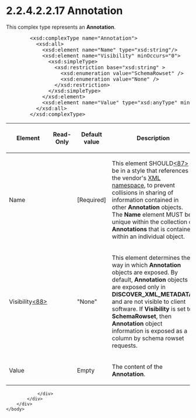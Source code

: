 <html dir="LTR" xmlns:mshelp="http://msdn.microsoft.com/mshelp" xmlns:ddue="http://ddue.schemas.microsoft.com/authoring/2003/5" xmlns:xlink="http://www.w3.org/1999/xlink" xmlns:tool="http://www.microsoft.com/tooltip">
    <head>
        <meta http-equiv="Content-Type" content="text/html; CHARSET=utf-8"></meta>
        <meta name="save" content="history"></meta>
        <title>2.2.4.2.2.17 Annotation</title>
        <xml>
            <mshelp:toctitle title="2.2.4.2.2.17 Annotation"></mshelp:toctitle>
            <mshelp:rltitle title="[MS-SSAS]: Annotation"></mshelp:rltitle>
            <mshelp:keyword index="A" term="f660115e-7c55-4ee3-af55-75939f9a9b3b"></mshelp:keyword>
            <mshelp:attr name="DCSext.ContentType" value="open specification"></mshelp:attr>
            <mshelp:attr name="AssetID" value="f660115e-7c55-4ee3-af55-75939f9a9b3b"></mshelp:attr>
            <mshelp:attr name="TopicType" value="kbRef"></mshelp:attr>
            <mshelp:attr name="DCSext.Title" value="[MS-SSAS]: Annotation" />
        </xml>
    </head>
    <body>
        <div id="header">
            <h1 class="heading">2.2.4.2.2.17 Annotation</h1>
        </div>
        <div id="mainSection">
            <div id="mainBody">
                <div id="allHistory" class="saveHistory"></div>
                <div id="sectionSection0" class="section" name="collapseableSection">
                    

<p>This complex type represents an <b>Annotation</b>.</p>

<dl>
<dd>
<div><pre>   &lt;xsd:complexType name=&quot;Annotation&quot;&gt;
     &lt;xsd:all&gt;
       &lt;xsd:element name=&quot;Name&quot; type=&quot;xsd:string&quot;/&gt;
       &lt;xsd:element name=&quot;Visibility&quot; minOccurs=&quot;0&quot;&gt;
         &lt;xsd:simpleType&gt;
           &lt;xsd:restriction base=&quot;xsd:string&quot; &gt;
             &lt;xsd:enumeration value=&quot;SchemaRowset&quot; /&gt;
             &lt;xsd:enumeration value=&quot;None&quot; /&gt;
           &lt;/xsd:restriction&gt;
         &lt;/xsd:simpleType&gt;
       &lt;/xsd:element&gt;
       &lt;xsd:element name=&quot;Value&quot; type=&quot;xsd:anyType&quot; minOccurs=&quot;0&quot; /&gt;
     &lt;/xsd:all&gt;
   &lt;/xsd:complexType&gt;
</pre></div>
</dd></dl>

<table>
 <thead>
  <tr>
   <th>
   <p>Element</p>
   </th>
   <th>
   <p>Read-Only</p>
   </th>
   <th>
   <p>Default value</p>
   </th>
   <th>
   <p>Description</p>
   </th>
  </tr>
 </thead>
 <tr>
  <td>
  <p>Name</p>
  </td>
  <td>
  <p> </p>
  </td>
  <td>
  <p>[Required]</p>
  </td>
  <td>
  <p>This element SHOULD<a id="Appendix_A_Target_87"></a><a href="b9ac4859-2662-44ca-b131-9addd8b953dc.md#Appendix_A_87" aria-label="Product behavior note 87">&lt;87&gt;</a> be in a
  style that references the vendor's <a href="8676f5ce-62d4-4244-a326-634bfed4aba4.md#gt_485f05b3-df3b-45ac-b8bf-d05f5d185a24">XML namespace</a>, to prevent
  collisions in sharing of information contained in other <b>Annotation</b>
  objects. The <b>Name</b> element MUST be unique within the collection of <b>Annotations</b>
  that is contained within an individual object.</p>
  </td>
 </tr>
 <tr>
  <td>
  <p>Visibility<a id="Appendix_A_Target_88"></a><a href="b9ac4859-2662-44ca-b131-9addd8b953dc.md#Appendix_A_88" aria-label="Product behavior note 88">&lt;88&gt;</a></p>
  </td>
  <td>
  <p> </p>
  </td>
  <td>
  <p>&quot;None&quot;</p>
  </td>
  <td>
  <p>This element determines the way in which <b>Annotation</b>
  objects are exposed. By default, <b>Annotation</b> objects are exposed only
  in <b>DISCOVER_XML_METADATA</b>, and are not visible to client software. If <b>Visibility</b>
  is set to <b>SchemaRowset</b>, then <b>Annotation</b> object information is
  exposed as a column by schema rowset requests.</p>
  </td>
 </tr>
 <tr>
  <td>
  <p>Value</p>
  </td>
  <td>
  <p> </p>
  </td>
  <td>
  <p>Empty</p>
  </td>
  <td>
  <p>The content of the <b>Annotation</b>.</p>
  </td>
 </tr>
</table>

<p> </p>


                </div>
            </div>
        </div>
    </body>
</html>